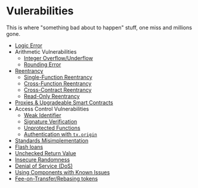 # Vulerabilities
This is where "something bad about to happen" stuff, one miss and millions gone.

- [Logic Error]([V-LE-01]%20-%20Logic%20Error.md#logic-error)
- Arithmetic Vulnerabilities
    - [Integer Overflow/Underflow]([V-AV-01]%20-%20Integer%20Overflow%20&%20Underflow.md#integer-overflow--underflow)
    - [Rounding Error]([V-AV-02]%20-%20Rounding%20Error.md#rounding-error)
- [Reentrancy]([V-RE-01]%20-%20Reentrancy.md#reentrancy)
    - [Single-Function Reentrancy]([V-RE-02]%20-%20Single-Function%20Reentrancy.md#single-function-reentrancy)
    - [Cross-Function Reentrancy]([V-RE-03]%20-%20Cross-Function%20Reentrancy.md#cross-function-reentrancy)
    - [Cross-Contract Reentrancy]([V-RE-04]%20-%20Cross-Contract%20Reentrancy.md#cross-contract-reentrancy)
    - [Read-Only Reentrancy]([V-RE-05]%20-%20Read-Only%20Reentrancy.md#read-only-reentrancy)
- [Proxies & Upgradeable Smart Contracts]([V-PROXY-01]%20Proxy%20Contracts%20101.md#proxies-and-upgradeable-smart-contract-problems)
- Access Control Vulnerabilities
    - [Weak Identifier]([V-AC-01]%20-%20Weak%20Identifier.md#weak-identifier)
    - [Signature Verification]([V-AC-02]%20-%20Signature%20Verification.md#signature-verification)
    - [Unprotected Functions]([V-AC-03]%20-%20Unprotected%20Functions.md#unprotected-functions)
    - [Authentication with `tx.origin`]([V-AC-04]%20-%20tx.origin%20Authentication.md#txorigin-authentication)
- [Standards Misimplementation]([V-SMI-01]%20-%20Standards%20Misimplementation.md#standards-misimplementation)
- [Flash loans]([V-FL-01]%20-%20Flash%20loan.md#flash-loan)
- [Unchecked Return Value]([V-URV-01]%20-%20Unchecked%20Return%20Value.md#unchecked-returns-values)
- [Insecure Randomness]([V-IR-01]%20-%20Insecure%20Randomness.md#insecure-randomness)
- [Denial of Service (DoS)]([V-DoS-01]%20-%20Denial%20of%20Service.md#denial-of-service)
- [Using Components with Known Issues]([V-CKV-01]%20-%20Components%20with%20Known%20Vulnerability.md#components-with-known-vulnerability)
- [Fee-on-Transfer/Rebasing tokens]([V-FOT-01]%20Fee%20on%20Transfer%20Rebasing%20Tokens.md#rebase-token)